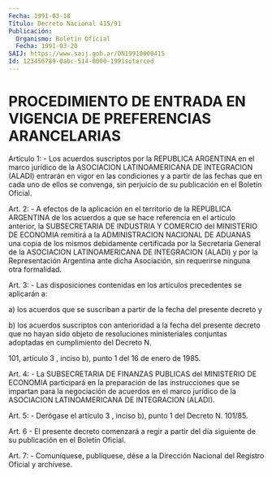 ```yaml
---
Fecha: 1991-03-18
Título: Decreto Nacional 415/91
Publicación:
  Organismo: Boletín Oficial
  Fecha: 1991-03-20
SAIJ: https://www.saij.gob.ar/DN19910000415
Id: 123456789-0abc-514-0000-1991soterced
---
```

# PROCEDIMIENTO DE ENTRADA EN VIGENCIA DE PREFERENCIAS ARANCELARIAS

<a id="1"></a>
Artículo  1:  -  Los  acuerdos  suscriptos  por  la  REPUBLICA ARGENTINA en el marco jurídico de la ASOCIACION LATINOAMERICANA  DE INTEGRACION  (ALADI)  entrarán  en  vigor  en  las  condiciones y a partir  de  las  fechas  que en cada uno de ellos se convenga,  sin perjuicio de su publicación en el Boletín Oficial.

<a id="2"></a>
Art.  2:  -  A efectos de la aplicación en el territorio de la REPUBLICA ARGENTINA  de los acuerdos a que se hace referencia en el artículo anterior, la  SUBSECRETARIA  DE  INDUSTRIA  Y COMERCIO del MINISTERIO  DE  ECONOMIA  remitirá a la ADMINISTRACION NACIONAL  DE ADUANAS  una copia de los mismos  debidamente  certificada  por  la Secretaría  General de la ASOCIACION LATINOAMERICANA DE INTEGRACION (ALADI) y por  la  Representación  Argentina ante dicha Asociación, sin requerirse ninguna otra formalidad.

<a id="3"></a>
Art.  3:  -  Las  disposiciones  contenidas  en  los artículos precedentes se aplicarán a:

a)  los  acuerdos  que  se  suscriban  a  partir  de la fecha  del presente decreto y

b)  los  acuerdos  suscriptos  con  anterioridad  a  la fecha  del presente    decreto  que  no  hayan  sido  objeto  de  resoluciones ministeriales  conjuntas  adoptadas  en cumplimiento del Decreto N.

101,  artículo 3 , inciso b), punto 1 del  16  de  enero  de  1985.

<a id="4"></a>
Art. 4: - La SUBSECRETARIA DE FINANZAS PUBLICAS del MINISTERIO DE ECONOMIA  participará en la preparación de las instrucciones que se impartan para  la  negociación  de acuerdos en el marco jurídico de   la  ASOCIACION  LATINOAMERICANA  DE    INTEGRACION    (ALADI).

<a id="5"></a>
Art.  5:  -  Derógase  el  artículo 3 , inciso b), punto 1 del Decreto N. 101/85.

<a id="6"></a>
Art. 6 - El presente decreto comenzará a regir a partir del día siguiente de su publicación en el Boletín Oficial.

<a id="7"></a>
Art. 7: - Comuníquese, publíquese, dése a la Dirección Nacional del Registro Oficial y archívese.